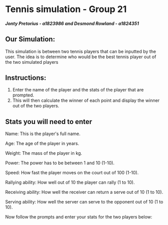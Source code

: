 # Tennis simulation - Group 21

##### Jonty Pretorius - a1823986 and Desmond Rowland - a1824351
## Our Simulation: 
This simulation is between two tennis players that can be inputted by the user.
The idea is to determine who would be the best tennis player out of the two simulated players


## Instructions: 
1. Enter the name of the player and the stats of the player that are prompted.
2. This will then calculate the winner of each point and display the winner out of the two players.


## Stats you will need to enter
Name: This is the player's full name.

Age: The age of the player in years.

Weight: The mass of the player in kg.

Power: The power has to be between 1 and 10 (1-10).

Speed: How fast the player moves on the court out of 100 (1-10).

Rallying ability: How well out of 10 the player can rally (1 to 10).

Receiving ability: How well the receiver can return a serve out of 10 (1 to 10).

Serving ability: How well the server can serve to the opponent out of 10 (1 to 10).

Now follow the prompts and enter your stats for the two players below:
